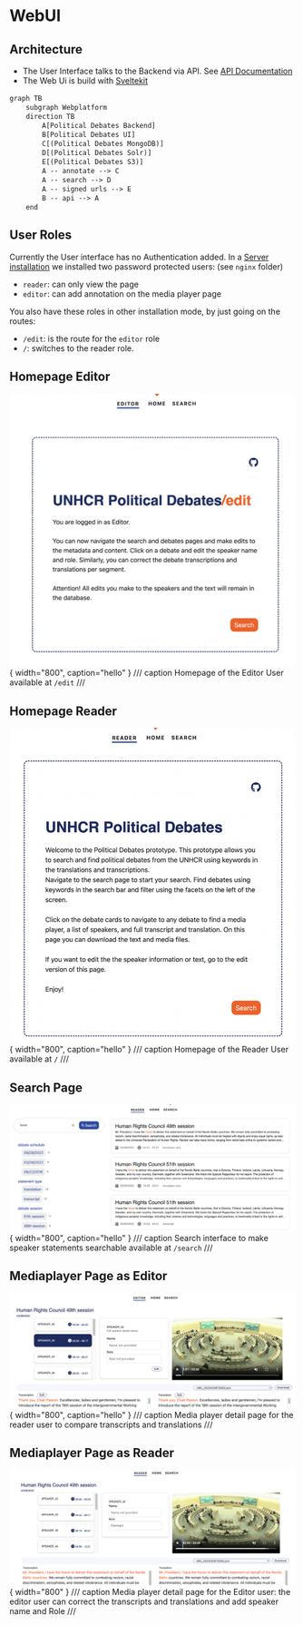 # WebUI

## Architecture

- The User Interface talks to the Backend via API. See [API Documentation](api.md)
- The Web Ui is build with [Sveltekit](https://svelte.dev/)


``` mermaid
graph TB
    subgraph Webplatform
    direction TB
        A[Political Debates Backend]
        B[Political Debates UI]
        C[(Political Debates MongoDB)]
        D[(Political Debates Solr)]
        E[(Political Debates S3)]
        A -- annotate --> C
        A -- search --> D
        A -- signed urls --> E
        B -- api --> A
    end
```

## User Roles

Currently the User interface has no Authentication added. In a [Server installation](../install/server.md) we installed two password protected users: (see `nginx` folder)

- `reader`: can only view the page
- `editor`: can add annotation on the media player page

You also have these roles in other installation mode, by just going on the routes:

- `/edit`: is the route for the `editor` role
- `/`: switches to the reader role.

## Homepage Editor

![Search interface](static/content/editor-homepage.png){ width="800", caption="hello" }
/// caption
Homepage of the Editor User available at `/edit`
///

## Homepage Reader

![Search interface](static/content/reader-homepage.png){ width="800", caption="hello" }
/// caption
Homepage of the Reader User available at `/`
///

## Search Page

![Search interface](static/content/search-interface.png){ width="800", caption="hello" }
/// caption
Search interface to make speaker statements searchable available at `/search`
///

## Mediaplayer Page as Editor


![Search interface](static/content/mediaplayer-editor.png){ width="800", caption="hello" }
/// caption
Media player detail page for the reader user to compare transcripts and translations
///

## Mediaplayer Page as Reader

![Search interface](static/content/mediaplayer-interface.png){ width="800" }
/// caption
Media player detail page for the Editor user: the editor user can correct the transcripts and translations and add speaker name and Role
///
